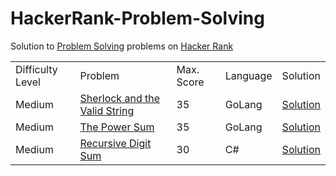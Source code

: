 # HackerRank-Problem-Solving

<html>
 <head>
   
 </head>
 <body>
 
Solution to <a href="https://www.hackerrank.com/domains/sql?badge_type=sql">Problem Solving</a> problems on <a href="https://www.hackerrank.com/domains/algorithms?filters%5Bstatus%5D%5B%5D=unsolved&badge_type=problem-solving">Hacker Rank </a>

<table width="100%"> 
  <tr>
    <td>Difficulty Level</td>
    <td>Problem</td>
    <td>Max. Score</td>
    <td>Language</td>
    <td>Solution</td>
  </tr>
  
  <tr>
    <td>Medium</td>
    <td><a href="https://www.hackerrank.com/challenges/sherlock-and-valid-string/problem">Sherlock and the Valid String</a></td>
    <td>35</td>
    <td>GoLang</td>
    <td><a href="https://github.com/amitverma80/HackerRank-Problem-Solving/blob/master/GoLang/Sherlock%20and%20the%20Valid%20String.go">Solution</a></td>
  </tr>
  <tr>
    <td>Medium</td>
    <td><a href="https://www.hackerrank.com/challenges/the-power-sum/problem">The Power Sum</a></td>
    <td>35</td>
    <td>GoLang</td>
    <td><a href="https://github.com/amitverma80/HackerRank-Problem-Solving/blob/master/GoLang/The%20Power%20Sum.go">Solution</a></td>
  </tr>
  <tr>
    <td>Medium</td>
    <td><a href="https://www.hackerrank.com/challenges/recursive-digit-sum/problem">Recursive Digit Sum</a></td>
    <td>30</td>
    <td>C#</td>
    <td><a href="https://github.com/amitverma80/HackerRank-Problem-Solving/blob/master/C%23/Recursive%20Digit%20Sum.cs">Solution</a></td>
  </tr>
</table>  
<body> 
<html> 
